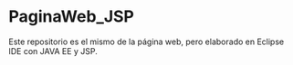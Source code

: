 # PaginaWeb_JSP
Este repositorio es el mismo de la página web, pero elaborado en Eclipse IDE con JAVA EE y JSP.
